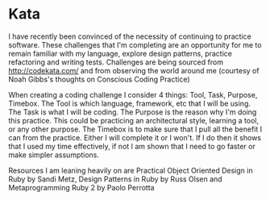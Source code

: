# Kata

I have recently been convinced of the necessity of continuing to practice software.
These challenges that I'm completing are an opportunity for me to remain familiar with my language, explore design patterns, practice refactoring and writing tests.
Challenges are being sourced from http://codekata.com/ and from observing the world around me (courtesy of Noah Gibbs's thoughts on Conscious Coding Practice)

When creating a coding challenge I consider 4 things: Tool, Task, Purpose, Timebox.
The Tool is which language, framework, etc that I will be using.
The Task is what I will be coding.
The Purpose is the reason why I'm doing this practice. This could be practicing an architectural style, learning a tool, or any other purpose.
The Timebox is to make sure that I pull all the benefit I can from the practice. Either I will complete it or I won't. If I do then it shows that I used my time effectively, if not I am shown that I need to go faster or make simpler assumptions.

Resources I am leaning heavily on are Practical Object Oriented Design in Ruby by Sandi Metz, Design Patterns in Ruby by Russ Olsen and Metaprogramming Ruby 2 by Paolo Perrotta
